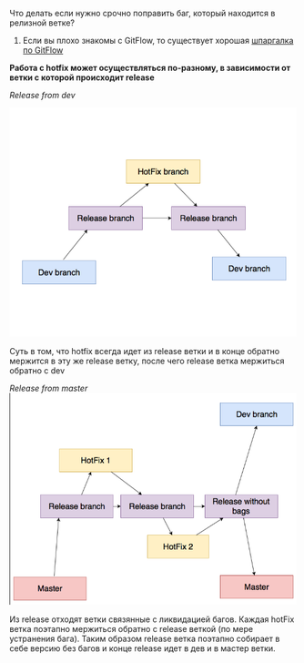 
 Что делать если нужно срочно поправить баг, который находится в релизной ветке?
 

1. Если вы плохо знакомы с GitFlow, то существует хорошая
 [шпаргалка по GitFlow](https://danielkummer.github.io/git-flow-cheatsheet/index.ru_RU.html)

 
**Работа с hotfix может осуществляться по-разному, в зависимости от ветки с которой происходит release**

*Release from dev*

![hotfixdev](images/SourceTreeGitFlow/SchemeFromDev.png) 


Суть в том, что hotfix всегда идет из release ветки и в конце обратно мержится в эту же release ветку, после чего release ветка мержиться обратно с dev

*Release from master*
![hotfixmaster](images/SourceTreeGitFlow/ReleaseFrommaster.png)

Из release отходят ветки связянные с ликвидацией багов. Каждая hotFix ветка поэтапно мержиться обратно с release веткой (по мере устранения бага). Таким образом release ветка поэтапно собирает в себе версию без багов и конце release идет в дев и в мастер ветки.   